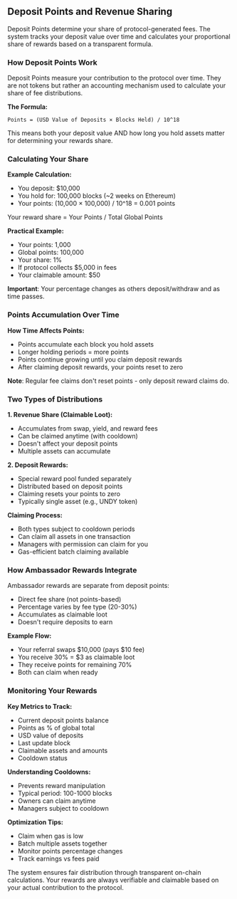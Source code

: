 ## Deposit Points and Revenue Sharing

Deposit Points determine your share of protocol-generated fees. The system tracks your deposit value over time and calculates your proportional share of rewards based on a transparent formula.

### How Deposit Points Work

Deposit Points measure your contribution to the protocol over time. They are not tokens but rather an accounting mechanism used to calculate your share of fee distributions.

**The Formula:**
```
Points = (USD Value of Deposits × Blocks Held) / 10^18
```

This means both your deposit value AND how long you hold assets matter for determining your rewards share.

### Calculating Your Share

**Example Calculation:**
* You deposit: $10,000
* You hold for: 100,000 blocks (~2 weeks on Ethereum)
* Your points: (10,000 × 100,000) / 10^18 = 0.001 points

Your reward share = Your Points / Total Global Points

**Practical Example:**
* Your points: 1,000
* Global points: 100,000
* Your share: 1%
* If protocol collects $5,000 in fees
* Your claimable amount: $50

**Important**: Your percentage changes as others deposit/withdraw and as time passes.

### Points Accumulation Over Time

**How Time Affects Points:**
* Points accumulate each block you hold assets
* Longer holding periods = more points
* Points continue growing until you claim deposit rewards
* After claiming deposit rewards, your points reset to zero

**Note**: Regular fee claims don't reset points - only deposit reward claims do.

### Two Types of Distributions

**1. Revenue Share (Claimable Loot):**
* Accumulates from swap, yield, and reward fees
* Can be claimed anytime (with cooldown)
* Doesn't affect your deposit points
* Multiple assets can accumulate

**2. Deposit Rewards:**
* Special reward pool funded separately
* Distributed based on deposit points
* Claiming resets your points to zero
* Typically single asset (e.g., UNDY token)

**Claiming Process:**
* Both types subject to cooldown periods
* Can claim all assets in one transaction
* Managers with permission can claim for you
* Gas-efficient batch claiming available

### How Ambassador Rewards Integrate

Ambassador rewards are separate from deposit points:
* Direct fee share (not points-based)
* Percentage varies by fee type (20-30%)
* Accumulates as claimable loot
* Doesn't require deposits to earn

**Example Flow:**
* Your referral swaps $10,000 (pays $10 fee)
* You receive 30% = $3 as claimable loot
* They receive points for remaining 70%
* Both can claim when ready

### Monitoring Your Rewards

**Key Metrics to Track:**
* Current deposit points balance
* Points as % of global total
* USD value of deposits
* Last update block
* Claimable assets and amounts
* Cooldown status

**Understanding Cooldowns:**
* Prevents reward manipulation
* Typical period: 100-1000 blocks
* Owners can claim anytime
* Managers subject to cooldown

**Optimization Tips:**
* Claim when gas is low
* Batch multiple assets together
* Monitor points percentage changes
* Track earnings vs fees paid

The system ensures fair distribution through transparent on-chain calculations. Your rewards are always verifiable and claimable based on your actual contribution to the protocol.